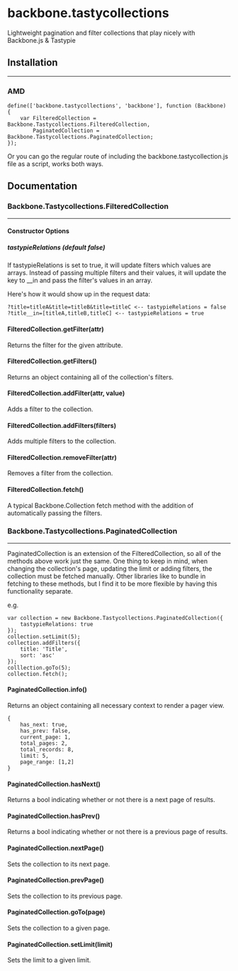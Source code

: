 # backbone.tastycollections

Lightweight pagination and filter collections that play nicely with Backbone.js &amp; Tastypie


## Installation
---
### AMD
```
define(['backbone.tastycollections', 'backbone'], function (Backbone) {
    var FilteredCollection = Backbone.Tastycollections.FilteredCollection,
        PaginatedCollection = Backbone.Tastycollections.PaginatedCollection;
});
```

Or you can go the regular route of including the backbone.tastycollection.js file as a script, works both ways.

## Documentation

### Backbone.Tastycollections.FilteredCollection
---

#### Constructor Options
##### tastypieRelations (default false)
If tastypieRelations is set to true, it will update filters which values are arrays. Instead of passing multiple filters and their values, it will update the key to <filter>__in and pass the filter's values in an array.

Here's how it would show up in the request data:

```
?title=titleA&title=titleB&title=titleC <-- tastypieRelations = false
?title__in=[titleA,titleB,titleC] <-- tastypieRelations = true
```

#### FilteredCollection.getFilter(attr)
Returns the filter for the given attribute.

#### FilteredCollection.getFilters()
Returns an object containing all of the collection's filters.

#### FilteredCollection.addFilter(attr, value)
Adds a filter to the collection.

#### FilteredCollection.addFilters(filters)
Adds multiple filters to the collection.

#### FilteredCollection.removeFilter(attr)
Removes a filter from the collection.

#### FilteredCollection.fetch()
A typical Backbone.Collection fetch method with the addition of automatically passing the filters.

### Backbone.Tastycollections.PaginatedCollection
---
PaginatedCollection is an extension of the FilteredCollection, so all of the methods above work just the same. One thing to keep in mind, when changing the collection's page, updating the limit or adding filters, the collection must be fetched manually. Other libraries like to bundle in fetching to these methods, but I find it to be more flexible by having this functionality separate.

e.g.

```
var collection = new Backbone.Tastycollections.PaginatedCollection({
	tastypieRelations: true
});
collection.setLimit(5);
collection.addFilters({
	title: 'Title',
	sort: 'asc'
});
colllection.goTo(5);
collection.fetch();
``` 

#### PaginatedCollection.info()
Returns an object containing all necessary context to render a pager view.

```
{
	has_next: true,
	has_prev: false,
	current_page: 1,
	total_pages: 2,
	total_records: 8,
	limit: 5,
	page_range: [1,2]
}
```
#### PaginatedCollection.hasNext()
Returns a bool indicating whether or not there is a next page of results.

#### PaginatedCollection.hasPrev()
Returns a bool indicating whether or not there is a previous page of results.

#### PaginatedCollection.nextPage()
Sets the collection to its next page.

#### PaginatedCollection.prevPage()
Sets the collection to its previous page.

#### PaginatedCollection.goTo(page)
Sets the collection to a given page.

#### PaginatedCollection.setLimit(limit)
Sets the limit to a given limit.
